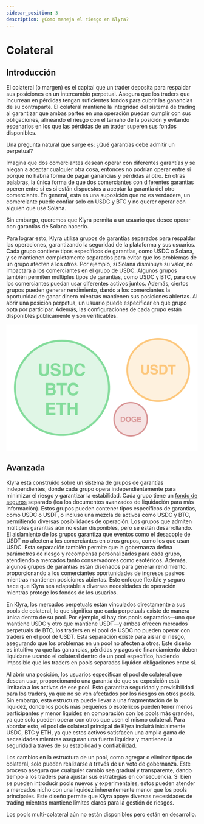 ```yaml
---
sidebar_position: 3
description: ¿Como maneja el riesgo en Klyra?
---
```


# Colateral

## Introducción
El colateral (o margen) es el capital que un trader deposita para respaldar sus posiciones en un intercambio perpetual. Asegura que los traders que incurrean en pérdidas tengan suficientes fondos para cubrir las ganancias de su contraparte. El colateral mantiene la integridad del sistema de trading al garantizar que ambas partes en una operación puedan cumplir con sus obligaciones, alineando el riesgo con el tamaño de la posición y evitando escenarios en los que las pérdidas de un trader superen sus fondos disponibles. 

Una pregunta natural que surge es: ¿Qué garantías debe admitir un perpetual?

Imagina que dos comerciantes desean operar con diferentes garantías y se niegan a aceptar cualquier otra cosa, entonces no podrían operar entre sí porque no habría forma de pagar ganancias y pérdidas al otro. En otras palabras, la única forma de que dos comerciantes con diferentes garantías operen entre sí es si están dispuestos a aceptar la garantía del otro comerciante. En general, esta es una suposición que no es verdadera, un comerciante puede confiar solo en USDC y BTC y no querer operar con alguien que use Solana.

Sin embargo, queremos que Klyra permita a un usuario que desee operar con garantías de Solana hacerlo.

Para lograr esto, Klyra utiliza grupos de garantías separados para respaldar las operaciones, garantizando la seguridad de la plataforma y sus usuarios. Cada grupo contiene tipos específicos de garantías, como USDC o Solana, y se mantienen completamente separados para evitar que los problemas de un grupo afecten a los otros. Por ejemplo, si Solana disminuye su valor, no impactará a los comerciantes en el grupo de USDC. Algunos grupos también permiten múltiples tipos de garantías, como USDC y BTC, para que los comerciantes puedan usar diferentes activos juntos. Además, ciertos grupos pueden generar rendimiento, dando a los comerciantes la oportunidad de ganar dinero mientras mantienen sus posiciones abiertas. Al abrir una posición perpetua, un usuario puede especificar en qué grupo opta por participar. Además, las configuraciones de cada grupo están disponibles públicamente y son verificables.

<div style={{ display: 'flex', justifyContent: 'center' }}>

![Collateral pools img](../../../../../static/img/collateral.png)

</div>

## Avanzada
Klyra está construido sobre un sistema de grupos de garantías independientes, donde cada grupo opera independientemente para minimizar el riesgo y garantizar la estabilidad. Cada grupo tiene un [fondo de seguros](./liquidations.md#advanced) separado (lea los documentos avanzados de liquidación para más información). Estos grupos pueden contener tipos específicos de garantías, como USDC o USDT, o incluso una mezcla de activos como USDC y BTC, permitiendo diversas posibilidades de operación. Los grupos que admiten múltiples garantías aún no están disponibles, pero se están desarrollando. El aislamiento de los grupos garantiza que eventos como el desacople de USDT no afecten a los comerciantes en otros grupos, como los que usan USDC. Esta separación también permite que la gobernanza defina parámetros de riesgo y recompensa personalizados para cada grupo, atendiendo a mercados tanto conservadores como esotéricos. Además, algunos grupos de garantías están diseñados para generar rendimiento, proporcionando a los comerciantes oportunidades de ingresos pasivos mientras mantienen posiciones abiertas. Este enfoque flexible y seguro hace que Klyra sea adaptable a diversas necesidades de operación mientras protege los fondos de los usuarios.

En Klyra, los mercados perpetuals están vinculados directamente a sus pools de colateral, lo que significa que cada perpetuals existe de manera única dentro de su pool. Por ejemplo, si hay dos pools separados—uno que mantiene USDC y otro que mantiene USDT—y ambos ofrecen mercados perpetuals de BTC, los traders en el pool de USDC no pueden operar con traders en el pool de USDT. Esta separación existe para aislar el riesgo, asegurando que los problemas en un pool no afecten a otros. Este diseño es intuitivo ya que las ganancias, pérdidas y pagos de financiamiento deben liquidarse usando el colateral dentro de un pool específico, haciendo imposible que los traders en pools separados liquiden obligaciones entre sí.

Al abrir una posición, los usuarios especifican el pool de colateral que desean usar, proporcionando una garantía de que su exposición está limitada a los activos de ese pool. Esto garantiza seguridad y previsibilidad para los traders, ya que no se ven afectados por los riesgos en otros pools. Sin embargo, esta estructura puede llevar a una fragmentación de la liquidez, donde los pools más pequeños o esotéricos pueden tener menos participantes y menor liquidez en comparación con los pools más grandes, ya que solo pueden operar con otros que usen el mismo colateral. Para abordar esto, el pool de colateral principal de Klyra incluirá inicialmente USDC, BTC y ETH, ya que estos activos satisfacen una amplia gama de necesidades mientras aseguran una fuerte liquidez y mantienen la seguridad a través de su estabilidad y confiabilidad.

Los cambios en la estructura de un pool, como agregar o eliminar tipos de colateral, solo pueden realizarse a través de un voto de gobernanza. Este proceso asegura que cualquier cambio sea gradual y transparente, dando tiempo a los traders para ajustar sus estrategias en consecuencia. Si bien se pueden introducir pools nuevos y experimentales, estos pueden atender a mercados nicho con una liquidez inherentemente menor que los pools principales. Este diseño permite que Klyra apoye diversas necesidades de trading mientras mantiene límites claros para la gestión de riesgos.

Los pools multi-colateral aún no están disponibles pero están en desarrollo.